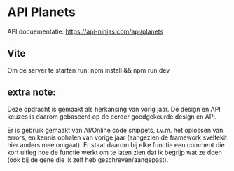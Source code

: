 # API Planets

API docuementatie: https://api-ninjas.com/api/planets

## Vite

Om de server te starten run: npm install && npm run dev

## extra note:

Deze opdracht is gemaakt als herkansing van vorig jaar. De design en API keuzes is daarom gebaseerd op de eerder goedgekeurde design en API.

Er is gebruik gemaakt van AI/Online code snippets, i.v.m. het oplossen van errors, en kennis ophalen van vorige jaar (aangezien de framework sveltekit hier anders mee omgaat). Er staat daarom bij elke functie een comment die kort uitleg hoe de functie werkt om te laten zien dat ik begrijp wat ze doen (ook bij de gene die ik zelf heb geschreven/aangepast).
